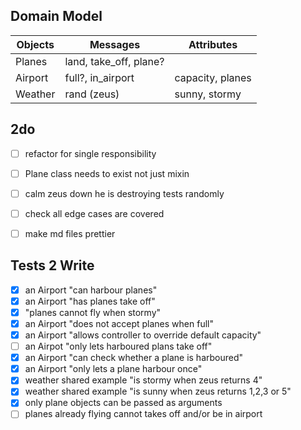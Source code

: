 Domain Model
---------

Objects | Messages     | Attributes
 --------|------------ | ---
 Planes  | land, take_off, plane? |   
 Airport | full?, in_airport | capacity, planes
 Weather | rand (zeus) |sunny, stormy


2do
-----

- [ ] refactor for single responsibility
- [ ] Plane class needs to exist not just mixin
- [ ] calm zeus down he is destroying tests randomly
- [ ] check all edge cases are covered
- [ ] make md files prettier


Tests 2 Write
------

- [x] an Airport "can harbour planes"
- [x] an Airport "has planes take off"
- [x] "planes cannot fly when stormy"
- [x] an Airport "does not accept planes when full"
- [x] an Airport "allows controller to override default capacity"
- [ ] an Airpot "only lets harboured plans take off"
- [x] an Airport "can check whether a plane is harboured"
- [x] an Airport "only lets a plane harbour once"
- [x] weather shared example "is stormy when zeus returns 4"
- [x] weather shared example "is sunny when zeus returns 1,2,3 or 5"
- [x] only plane objects can be passed as arguments
- [ ] planes already flying cannot takes off and/or be in airport
